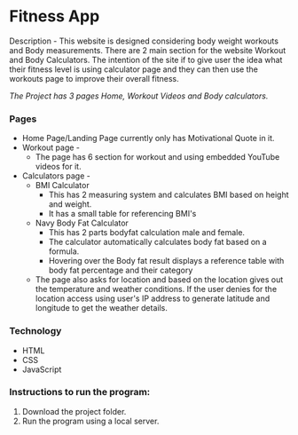 # Fitness App

Description - This website is designed considering body weight workouts and Body measurements. There are 2 main section for the website Workout and Body Calculators. The intention of the site if to give user the idea what their fitness level is using calculator page and they can then use the workouts page to improve their overall fitness.

_The Project has 3 pages Home, Workout Videos and Body calculators._

### Pages

- Home Page/Landing Page currently only has Motivational Quote in it.
- Workout page -
  - The page has 6 section for workout and using embedded YouTube videos for it.
- Calculators page -
  - BMI Calculator
    - This has 2 measuring system and calculates BMI based on height and weight.
    - It has a small table for referencing BMI's
  - Navy Body Fat Calculator
    - This has 2 parts bodyfat calculation male and female.
    - The calculator automatically calculates body fat based on a formula.
    - Hovering over the Body fat result displays a reference table with body fat percentage and their category
  - The page also asks for location and based on the location gives out the temperature and weather conditions. If the user denies for the location access using user's IP address to generate latitude and longitude to get the weather details.

### Technology

- HTML
- CSS
- JavaScript

### Instructions to run the program:

1. Download the project folder.
2. Run the program using a local server.
